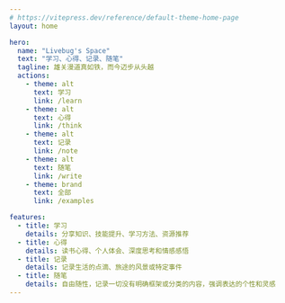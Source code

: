 ```yaml
---
# https://vitepress.dev/reference/default-theme-home-page
layout: home

hero:
  name: "Livebug's Space"
  text: "学习、心得、记录、随笔"
  tagline: 雄关漫道真如铁，而今迈步从头越
  actions:
    - theme: alt
      text: 学习
      link: /learn
    - theme: alt
      text: 心得
      link: /think
    - theme: alt
      text: 记录
      link: /note
    - theme: alt
      text: 随笔
      link: /write
    - theme: brand
      text: 全部
      link: /examples

features:
  - title: 学习
    details: 分享知识、技能提升、学习方法、资源推荐
  - title: 心得
    details: 读书心得、个人体会、深度思考和情感感悟
  - title: 记录
    details: 记录生活的点滴、旅途的风景或特定事件
  - title: 随笔
    details: 自由随性，记录一切没有明确框架或分类的内容，强调表达的个性和灵感
---
```


